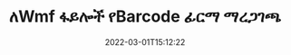 ---
############################# Static ############################
layout: "auto-gen-signature"
date: 2022-03-01T15:12:22
draft: false
operation: Verify
signaturetype: Barcode
fileformat: Wmf
productName: Java
lang: am
productCode: java
otherformats: pdf doc docx docm dot dotm dotx odt ott rtf xls xlsx xlsm xlsb csv ods ots xltx xltm ppt pptx pps ppsx odp otp potx potm pptm ppsm png jpg bmp gif tiff svg webp wmf
breadcrumb: Put Barcode signature on Wmf for Java

############################# Head ############################
head_title: "የBarcode ፊርማዎች ለWmf ፋይሎች በJava በኩል ማረጋገጫ"
head_description: "Wmf ሰነዶችን እና Barcode ፊርማቸውን ለማረጋገጥ ጥቂት የJava ኮድ መስመሮችን ብቻ ይጠቀሙ።"

############################# Header ############################
title: "ለWmf ፋይሎች የBarcode ፊርማ ማረጋገጫ"
description: "ኤፒአይ ለJava የBarcode ፊርማዎችን በWmf ሰነዶች ለማረጋገጥ እድል ይሰጣል። በእርስዎ Wmf ሰነዶች ውስጥ ያሉ የኢ-ፊርማዎች ማረጋገጫ በፍጥነት እና በቀላሉ ሊከናወን ይችላል።"
bg_image: "https://cms.admin.containerize.com/templates/aspose/App_Themes/V3/images/bg/header1.png"
bg_overlay: false
button:
    enable: true

############################# SubMenu ############################
submenu:
    enable: true

    left:
        img_alt: "GroupDocs.Signature for Java"
        image: "https://cms.admin.containerize.com/templates/groupdocs/images/product-logos/90x90-noborder/groupdocs-signature-java.png"
        product: "GroupDocs.Signature"
        platform: "Java"



############################# About ############################
about:
    enable: true
    title: "አዲስ የGroupDocs.Signature for Java API ባህሪያትን ያግኙ"
    content: |
        [GroupDocs.Signature for Java](https://products.groupdocs.com/signature/java/) ኤፒአይ የኤሌክትሮኒክ ፊርማዎችን በመጠቀም ብዙ የሰነድ ቅርጸቶችን ለማስኬድ ሰፊ መንገዶችን ይሰጣል። ብዙ አይነት ዲጂታል ፊርማዎች እንደ ጽሑፎች፣ ምስሎች፣ ዲጂታል ሰርተፊኬቶች፣ ባርኮዶች፣ QR-codes፣ ማህተሞች ወይም ሜታዳታ ይደገፋሉ። ደንበኞች ዲጂታል ፊርማዎችን በፒዲኤፍ፣ MS Word ሰነዶች፣ በኤምኤስ ኤክሴል የስራ ደብተሮች፣ MS PowerPoint ማቅረቢያዎች፣ አዶቤ ፎቶሾፕ ፋይሎች እና የተለያዩ የምስል ቅርጸቶችን ማከል፣ ማስወገድ፣ ማረም፣ ማረጋገጥ ወይም መፈለግ ይችላሉ። የሚገርሙ የተጨማሪ ባህሪያት እና ቅንብሮች ይገኛሉ።
    

############################# Steps ############################
steps:
    enable: true
    title_left: "በእርስዎ Wmf ሰነድ ውስጥ የBarcode ፊርማዎችን እንዴት ማረጋገጥ እንደሚቻል"
    content_left: |
        [GroupDocs.Signature for Java](https://products.groupdocs.com/signature/java/) በWmf ሰነዶች ላይ የተቀመጡ የBarcode ፊርማዎችን ማረጋገጥ ያሉ ጠቃሚ ባህሪያትን ያካትታል። ተጨማሪ ኮድ ሳይተገብሩ ይህንን እድል ይጠቀሙ።
        
        * በመጀመሪያ፣ የፈጣን ፊርማ ክፍል መረጋገጥ አለበት ወደተባለው ሰነድ እንደ ግንበኛ መለኪያ መንገድ ያቀርባል።
        * በሁለተኛ ደረጃ አዲስ የVerifyOptions ነገር ይፍጠሩ እና ሁሉንም አስፈላጊ ንብረቶች ያዘጋጁ።
        * በመጨረሻም፣ የፊርማ ነገርን ጥራ የVerifyOptions ምሳሌን የሚያልፍበትን ዘዴ ያረጋግጡ።
        * ከዚያ የማረጋገጫ ውጤቶችን ያስኬዱ.

    title_right: "የስርዓት መስፈርቶች"
    content_right: |
        GroupDocs.Signature for Java በሁሉም ዋና መድረኮች እና ስርዓተ ክወናዎች ላይ ይደገፋሉ። ከዚህ በታች ያለውን ኮድ ከመተግበሩ በፊት፣ እባክዎ በስርዓትዎ ላይ የሚከተሉት ቅድመ ሁኔታዎች እንዳሉዎት ያረጋግጡ።

        * ስርዓተ ክወናዎች-ማይክሮሶፍት ዊንዶውስ ፣ ሊኑክስ ፣ ማክኦኤስ
        * የልማት አካባቢዎች፡ NetBeans, Intellij IDEA, Eclipse, etc.
        * Java runtime: J2SE 6.0 and above
        * የቅርብ ጊዜውን የGroupDocs.Signature for Java ስሪት ከ[Maven](https://repository.groupdocs.com/webapp/#/artifacts/browse/tree/General/repo/com/groupdocs/groupdocs-signature) ያውርዱ
         
    code: |
        ```java    
                
        // Set up input Wmf file
        String filePath = "input.wmf";

        // Instantiate Signature for input file
        Signature signature = new Signature(filePath);

        //Provide verification options
        BarcodeVerifyOptions options = new BarcodeVerifyOptions();

        // process only specified page 
        options.setPageNumber(2);
        options.setAllPages(false);
        // specify text match type
        options.setMatchType(TextMatchType.Contains);
        // specify text pattern to search
        options.setText("Special signature");
                            
        // Verify document signatures
        VerificationResult result = signature.verify(options);

        //process result
        if (result.isValid())
        {
            //..
        }

        ```

############################# Demos ############################
demos:
    enable: true
    title: "በBarcode ፊርማዎች ቀጥታ ማሳያ መፈረም"
    content: |
       የ[GroupDocs.signature መተግበሪያ](https://products.groupdocs.app/signature/family) ድህረ ገጽን በመጎብኘት የተለያዩ ኤሌክትሮኒክ ፊርማዎችን ወደ Wmf ፋይል አሁኑኑ ያክሉ።          

############################# More Formats ############################
more_formats:
    enable: true
    title: "Javaን በመጠቀም ሌሎች የBarcode ፊርማዎችን ያረጋግጡ"
    content: |
        "በተለያዩ ሰነዶች ውስጥ የተቀመጡ የኤሌክትሮኒክ ፊርማዎችን ማረጋገጥ. ከታች እንደተገለጸው የፊርማዎችን ጥራት በታዋቂው የፋይል ቅርጸቶች ያረጋግጡ።"
    format: 
       
       
back_to_top:
    enable: true
---